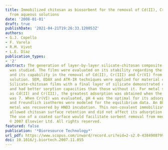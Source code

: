 ```yaml
---
title: Immobilized chitosan as biosorbent for the removal of Cd(II), Cr(III) and Cr(VI)
  from aqueous solutions
date: '2008-01-01'
draft: true
publishDate: '2021-04-21T19:26:33.120053Z'
authors:
- G.J. Copello
- F. Varela
- R.M. Vivot
- L.E. Díaz
publication_types:
- '2'
abstract: The generation of layer-by-layer silicate-chitosan composite biosorbent
  was studied. The films were evaluated on its stability regarding the polymer leakage
  and its capability in the removal of Cd(II), Cr(III) and Cr(VI) from an aqueous
  solution. SEM, EDAX and ATR-IR techniques were applied for material characterization.
  Silicate-chitosan films with a final layer of silicate demonstrated chitosan retention
  and had better sorption capacities than those without it. For metal species, such
  as Cd(II) and Cr(III), the greatest adsorption was obtained when the pH of the solution
  was 7. When Cr(VI) was evaluated, pH 4 was the optimal for its adsorption. Langmuir
  and Freundlich isotherms were modeled for the equilibrium data. An 80% of the adsorbed
  metal was recovered by HNO3 incubation. This non-covalent immobilization method
  allowed chitosan surface retention and did not affect its adsorption properties.
  The use of a coated surface would facilitate sorbent removal from medium after adsorption.
  © 2007 Elsevier Ltd. All rights reserved.
featured: false
publication: '*Bioresource Technology*'
url_pdf: https://www.scopus.com/inward/record.uri?eid=2-s2.0-43849087994&doi=10.1016%2fj.biortech.2007.11.055&partnerID=40&md5=a9f83b00870a5667b7ee3a4f343d20a9
doi: 10.1016/j.biortech.2007.11.055
---
```


